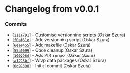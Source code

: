 # Changelog from v0.0.1
### Commits
* [[`111e791`](http://github.com/oskarszura/smart-home-uc/commit/111e791dc5c6877c4f4e671d6347d9289e77103b)] - Customise versionning scripts (Oskar Szura)
* [[`f0ab61e`](http://github.com/oskarszura/smart-home-uc/commit/f0ab61e5d67505f9d175e563fff9bdfc1cd4f6c5)] - Add versionning script (Oskar Szura)
* [[`6ee9455`](http://github.com/oskarszura/smart-home-uc/commit/6ee9455c8a78419d7eec5fc2baab7e7a2002adea)] - Add makefile (Oskar Szura)
* [[`55a5099`](http://github.com/oskarszura/smart-home-uc/commit/55a5099c2910727e148c7c618776072da9323464)] - Code cleanup (Oskar Szura)
* [[`100268d`](http://github.com/oskarszura/smart-home-uc/commit/100268d1a16a351f2aa45d17e4c667704157b9e2)] - Add PIR sensor (Oskar Szura)
* [[`a1273bf`](http://github.com/oskarszura/smart-home-uc/commit/a1273bfa7f8b7d1ecc72d6969aeed4bfb0ca3e6f)] - Wrap data packages (Oskar Szura)
* [[`0d97398`](http://github.com/oskarszura/smart-home-uc/commit/0d97398e520eecdd2b6f58b8c9b2c918beef507e)] - Initial commit (Oskar Szura)